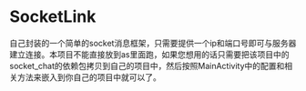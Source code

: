 # SocketLink
自己封装的一个简单的socket消息框架，只需要提供一个ip和端口号即可与服务器建立连接。本项目不能直接放到as里面跑，如果您想用的话只需要把该项目中的socket_chat的依赖包拷贝到自己的项目中，然后按照MainActivity中的配置和相关方法来嵌入到你自己的项目中就可以了。
